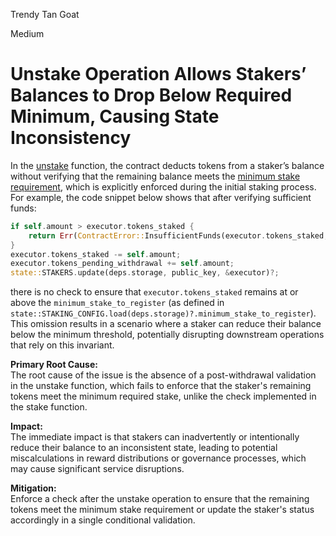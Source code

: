 Trendy Tan Goat

Medium

# Unstake Operation Allows Stakers’ Balances to Drop Below Required Minimum, Causing State Inconsistency

In the [unstake](https://github.com/sherlock-audit/2024-12-seda-protocol/blob/main/seda-chain-contracts/contract/src/msgs/staking/execute/unstake.rs#L6-L39) function, the contract deducts tokens from a staker’s balance without verifying that the remaining balance meets the [minimum stake requirement](https://github.com/sherlock-audit/2024-12-seda-protocol/blob/main/seda-chain-contracts/contract/src/msgs/staking/execute/stake.rs#L28-L30), which is explicitly enforced during the initial staking process. For example, the code snippet below shows that after verifying sufficient funds:  
```rust
if self.amount > executor.tokens_staked {
    return Err(ContractError::InsufficientFunds(executor.tokens_staked, self.amount));
}
executor.tokens_staked -= self.amount;
executor.tokens_pending_withdrawal += self.amount;
state::STAKERS.update(deps.storage, public_key, &executor)?;
```  
there is no check to ensure that `executor.tokens_staked` remains at or above the `minimum_stake_to_register` (as defined in `state::STAKING_CONFIG.load(deps.storage)?.minimum_stake_to_register`). This omission results in a scenario where a staker can reduce their balance below the minimum threshold, potentially disrupting downstream operations that rely on this invariant.

**Primary Root Cause:**  
The root cause of the issue is the absence of a post-withdrawal validation in the unstake function, which fails to enforce that the staker's remaining tokens meet the minimum required stake, unlike the check implemented in the stake function.

**Impact:**  
The immediate impact is that stakers can inadvertently or intentionally reduce their balance to an inconsistent state, leading to potential miscalculations in reward distributions or governance processes, which may cause significant service disruptions.

**Mitigation:**  
Enforce a check after the unstake operation to ensure that the remaining tokens meet the minimum stake requirement or update the staker's status accordingly in a single conditional validation.